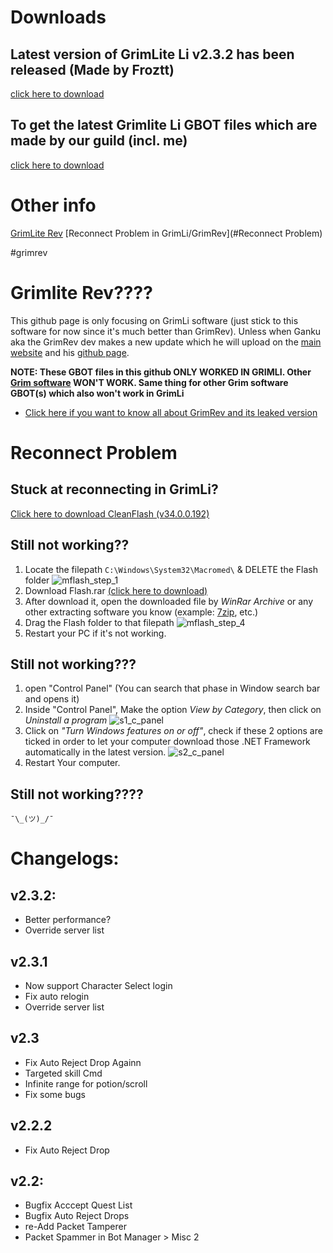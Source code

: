 # Downloads
## Latest version of GrimLite Li v2.3.2 has been released (Made by Froztt)
[click here to download](https://github.com/nicknggt/Grimlite-Li-GBOT/releases/download/v2.3.2/Grimlite.Li.2.3_Plugins_included.zip)

## To get the latest Grimlite Li GBOT files  which are made by our guild (incl. me) 
[click here to download](https://github.com/nicknggt/Grimlite-Li-GBOT/archive/refs/heads/main.zip)


# Other info
[GrimLite Rev](#grimrev)
[Reconnect Problem in GrimLi/GrimRev](#Reconnect Problem)




#grimrev
# Grimlite Rev????
This github page is only focusing on GrimLi software (just stick to this software for now since it's much better than GrimRev). Unless when Ganku aka the GrimRev dev makes a new update which he will upload on the [main website](https://auqw.tk/) and his [github page](https://github.com/GentleGanku/GrimliteRev).

**NOTE: These GBOT files in this github ONLY WORKED IN GRIMLI. Other [Grim software](https://auqw.tk/) WON'T WORK. Same thing for other Grim software GBOT(s) which also won't work in GrimLi**

- [Click here if you want to know all about GrimRev and its leaked version](https://github.com/nicknggt/GrimliteRev-GBOT#so-whats-new-about-this-version)

# Reconnect Problem
## Stuck at reconnecting in GrimLi?
[Click here to download CleanFlash (v34.0.0.192)](https://github.com/nicknggt/Grimlite-Li-GBOT/releases/download/CleanFlash_34.0.0.192/Flash.Player-20211207T081507Z-001.zip)

## Still not working??
1. Locate the filepath `C:\Windows\System32\Macromed\` & DELETE the Flash folder
![mflash_step_1](M_flash_s1.png)
2. Download Flash.rar [(click here to download)](https://github.com/nicknggt/Grimlite-Li-GBOT/releases/download/Macromed_Flash_sys32/Flash.rar)
3. After download it, open the downloaded file by *WinRar Archive* or any other extracting software you know (example: [7zip](https://www.7-zip.org/download.html), etc.)
4. Drag the Flash folder to that filepath
![mflash_step_4](M_flash_s4.png)
5. Restart your PC if it's not working.

## Still not working???
1. open "Control Panel" (You can search that phase in Window search bar and opens it)
2. Inside "Control Panel", Make the option *View by Category*, then click on *Uninstall a program*
![s1_c_panel](C_Panel_s1.png)
3. Click on *"Turn Windows features on or off"*, check if these 2 options are ticked in order to let your computer download those .NET Framework automatically in the latest version.
![s2_c_panel](C_Panel_s2.png)
4. Restart Your computer.

## Still not working????
`¯\_(ツ)_/¯`

# Changelogs:
## v2.3.2:
- Better performance?
- Override server list

## v2.3.1
- Now support Character Select login
- Fix auto relogin 
- Override server list

## v2.3
- Fix Auto Reject Drop Againn
- Targeted skill Cmd 
- Infinite range for potion/scroll
- Fix some bugs

## v2.2.2
- Fix Auto Reject Drop

## v2.2:
- Bugfix Acccept Quest List
- Bugfix Auto Reject Drops
- re-Add Packet Tamperer
- Packet Spammer in Bot Manager > Misc 2